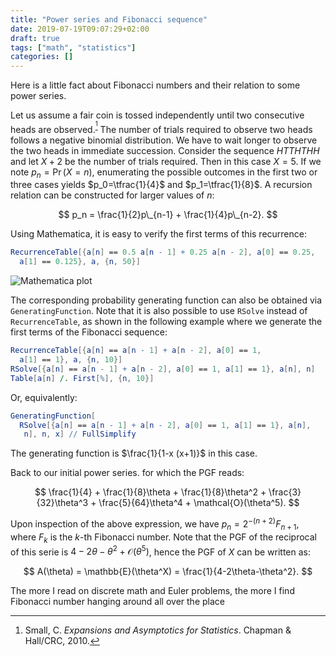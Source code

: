 ```yaml
---
title: "Power series and Fibonacci sequence"
date: 2019-07-19T09:07:29+02:00
draft: true
tags: ["math", "statistics"]
categories: []
---
```


Here is a little fact about Fibonacci numbers and their relation to some power series.

<!--more-->

Let us assume a fair coin is tossed independently until two consecutive heads are observed.<sup>[^1]</sup> The number of trials required to observe two heads follows a negative binomial distribution. We have to wait longer to observe the two heads in immediate succession. Consider the sequence $HTTHTHH$ and let $X+2$ be the number of trials required. Then in this case $X=5$. If we note $p_n=\Pr(X=n)$, enumerating the possible outcomes in the first two or three cases yields $p_0=\tfrac{1}{4}$ and $p_1=\tfrac{1}{8}$. A recursion relation can be constructed for larger values of $n$:

$$ p_n = \frac{1}{2}p\_{n-1} + \frac{1}{4}p\_{n-2}. $$

Using Mathematica, it is easy to verify the first terms of this recurrence:

```Mathematica
RecurrenceTable[{a[n] == 0.5 a[n - 1] + 0.25 a[n - 2], a[0] == 0.25,
  a[1] == 0.125}, a, {n, 50}]
```

![Mathematica plot](/img/x34e7A2rz.png)

The corresponding probability generating function can also be obtained via `GeneratingFunction`. Note that it is also possible to use `RSolve` instead of `RecurrenceTable`, as shown in the following example where we generate the first terms of the Fibonacci sequence:

```Mathematica
RecurrenceTable[{a[n] == a[n - 1] + a[n - 2], a[0] == 1,
  a[1] == 1}, a, {n, 10}]
RSolve[{a[n] == a[n - 1] + a[n - 2], a[0] == 1, a[1] == 1}, a[n], n]
Table[a[n] /. First[%], {n, 10}]
```

Or, equivalently:

```Mathematica
GeneratingFunction[
  RSolve[{a[n] == a[n - 1] + a[n - 2], a[0] == 1, a[1] == 1}, a[n],
   n], n, x] // FullSimplify
```

The generating function is $\frac{1}{1-x (x+1)}$ in this case.

Back to our initial power series. for which the PGF reads:

$$ \frac{1}{4} + \frac{1}{8}\theta + \frac{1}{8}\theta^2 + \frac{3}{32}\theta^3 + \frac{5}{64}\theta^4 + \mathcal{O}(\theta^5). $$

Upon inspection of the above expression, we have $p_n = 2^{-(n+2)}F_{n+1}$, where $F_k$ is the $k$-th Fibonacci number. Note that the PGF of the reciprocal of this serie is $4-2\theta-\theta^2+\mathcal{O}(\theta^5)$, hence the PGF of $X$ can be written as:

$$ A(\theta) = \mathbb{E}(\theta^X) = \frac{1}{4-2\theta-\theta^2}. $$

The more I read on discrete math and Euler problems, the more I find Fibonacci number hanging around all over the place

[^1]: Small, C. _Expansions and Asymptotics for Statistics_. Chapman & Hall/CRC, 2010.

